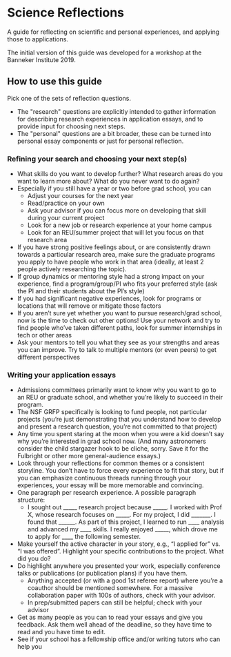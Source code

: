 # Science Reflections
A guide for reflecting on scientific and personal experiences, and applying those to applications.

The initial version of this guide was developed for a workshop at the Banneker Institute 2019. 

## How to use this guide
Pick one of the sets of reflection questions.
 - The "research" questions are explicitly intended to gather information for describing research experiences in application essays, and to provide input for choosing next steps.
 - The "personal" questions are a bit broader, these can be turned into personal essay components or just for personal reflection. 
 
### Refining your search and choosing your next step(s)

 - What skills do you want to develop further? What research areas do you want to learn more about? What do you never want to do again?
 - Especially if you still have a year or two before grad school, you can
   - Adjust your courses for the next year
   - Read/practice on your own
   - Ask your advisor if you can focus more on developing that skill during your current project
   - Look for a new job or research experience at your home campus
   - Look for an REU/summer project that will let you focus on that research area
 - If you have strong positive feelings about, or are consistently drawn towards a particular research area, make sure the graduate programs you apply to have people who work in that area (ideally, at least 2 people actively researching the topic). 
 - If group dynamics or mentoring style had a strong impact on your experience, find a program/group/PI who fits your preferred style (ask the PI and their students about the PI’s style)
 - If you had significant negative experiences, look for programs or locations that will remove or mitigate those factors
 - If you aren’t sure yet whether you want to pursue research/grad school, now is the time to check out other options! Use your network and try to find people who’ve taken different paths, look for summer internships in tech or other areas
 - Ask your mentors to tell you what they see as your strengths and areas you can improve. Try to talk to multiple mentors (or even peers) to get different perspectives

### Writing your application essays

 - Admissions committees primarily want to know why you want to go to an REU or graduate school, and whether you’re likely to succeed in their program. 
 - The NSF GRFP specifically is looking to fund people, not particular projects (you’re just demonstrating that you understand how to develop and present a research question, you’re not committed to that project)
 - Any time you spent staring at the moon when you were a kid doesn’t say why you’re interested in grad school now. (And many astronomers consider the child stargazer hook to be cliche, sorry. Save it for the Fulbright or other more general-audience essays.)
 - Look through your reflections for common themes or a consistent storyline. You don’t have to force every experience to fit that story, but if you can emphasize continuous threads running through your experiences, your essay will be more memorable and convincing. 
 - One paragraph per research experience. A possible paragraph structure: 
   - I sought out _____ research project because _____. I worked with Prof X, whose research focuses on _____. For my project, I did _______. I found that ______. As part of this project, I learned to run ____ analysis and advanced my ____ skills. I really enjoyed _____, which drove me to apply for ____ the following semester.
 - Make yourself the active character in your story, e.g., “I applied for” vs. “I was offered”. Highlight your specific contributions to the project. What did you do?
 - Do highlight anywhere you presented your work, especially conference talks or publications (or publication plans) if you have them. 
   - Anything accepted (or with a good 1st referee report) where you’re a coauthor should be mentioned somewhere. For a massive collaboration paper with 100s of authors, check with your advisor.
   - In prep/submitted papers can still be helpful; check with your advisor
 - Get as many people as you can to read your essays and give you feedback. Ask them well ahead of the deadline, so they have time to read and you have time to edit.
 - See if your school has a fellowship office and/or writing tutors who can help you
